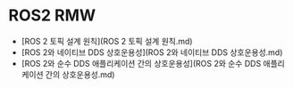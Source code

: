 # ROS2 RMW

- [ROS 2 토픽 설계 원칙](ROS 2 토픽 설계 원칙.md)
- [ROS 2와 네이티브 DDS 상호운용성](ROS 2와 네이티브 DDS 상호운용성.md)
- [ROS 2와 순수 DDS 애플리케이션 간의 상호운용성](ROS 2와 순수 DDS 애플리케이션 간의 상호운용성.md)

